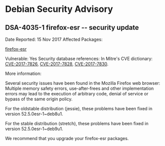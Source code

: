 
Debian Security Advisory
========================


DSA-4035-1 firefox-esr -- security update
-----------------------------------------



Date Reported:
15 Nov 2017
Affected Packages:

[firefox-esr](https://packages.debian.org/src:firefox-esr)

Vulnerable:
Yes
Security database references:
In Mitre's CVE dictionary: [CVE-2017-7826](https://security-tracker.debian.org/tracker/CVE-2017-7826), [CVE-2017-7828](https://security-tracker.debian.org/tracker/CVE-2017-7828), [CVE-2017-7830](https://security-tracker.debian.org/tracker/CVE-2017-7830).  

More information:

Several security issues have been found in the Mozilla Firefox web
browser: Multiple memory safety errors, use-after-frees and other
implementation errors may lead to the execution of arbitrary code, denial
of service or bypass of the same origin policy.


For the oldstable distribution (jessie), these problems have been fixed
in version 52.5.0esr-1~deb8u1.


For the stable distribution (stretch), these problems have been fixed in
version 52.5.0esr-1~deb9u1.


We recommend that you upgrade your firefox-esr packages.





